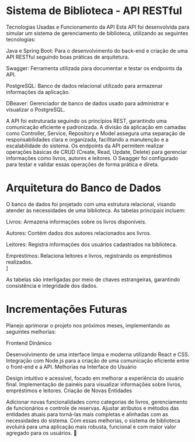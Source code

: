 # Sistema de Biblioteca - API RESTful
Tecnologias Usadas e Funcionamento da API
Esta API foi desenvolvida para simular um sistema de gerenciamento de biblioteca, utilizando as seguintes tecnologias:

Java e Spring Boot: Para o desenvolvimento do back-end e criação de uma API RESTful seguindo boas práticas de arquitetura.<br>

Swagger: Ferramenta utilizada para documentar e testar os endpoints da API.<br>

PostgreSQL: Banco de dados relacional utilizado para armazenar informações da aplicação.<br>

DBeaver: Gerenciador de banco de dados usado para administrar e visualizar o PostgreSQL.<br>

A API foi estruturada seguindo os princípios REST, garantindo uma comunicação eficiente e padronizada. A divisão da aplicação em camadas como Controller, Service, Repository e Model assegura uma separação de responsabilidades clara e organizada, facilitando a manutenção e a escalabilidade do sistema.
Os endpoints da API permitem realizar operações básicas de CRUD (Create, Read, Update, Delete) para gerenciar informações como livros, autores e leitores. O Swagger foi configurado para testar e validar essas operações de forma prática e direta.

# Arquitetura do Banco de Dados
O banco de dados foi projetado com uma estrutura relacional, visando atender às necessidades de uma biblioteca. As tabelas principais incluem:

Livros: Armazena informações sobre os livros disponíveis.<br>

Autores: Contém dados dos autores relacionados aos livros.<br>

Leitores: Registra informações dos usuários cadastrados na biblioteca.<br>

Empréstimos: Relaciona leitores e livros, registrando os empréstimos realizados.<br>]

As tabelas são interligadas por meio de chaves estrangeiras, garantindo consistência e integridade dos dados.<br>

# Incrementações Futuras
Planejo aprimorar o projeto nos próximos meses, implementando as seguintes melhorias:

Frontend Dinâmico<br>

Desenvolvimento de uma interface limpa e moderna utilizando React e CSS.
Integração com Node.js para a criação de uma comunicação eficiente entre o front-end e a API.
Melhorias na Interface do Usuário

Design intuitivo e acessível, focado em melhorar a experiência do usuário final.
Implementação de painéis para visualizar informações sobre livros, empréstimos e leitores.
Criação de Novas Entidades

Adicionar novas funcionalidades como categorias de livros, gerenciamento de funcionários e controle de reservas.
Ajustar atributos e métodos das entidades atuais para torná-las mais completas e alinhadas com as necessidades do sistema.
Com essas melhorias, o sistema de biblioteca evoluirá para uma aplicação mais robusta, funcional e com maior valor agregado para os usuários. 🚀
